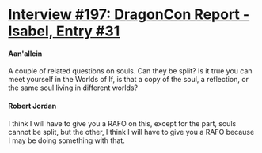 # [Interview #197: DragonCon Report - Isabel, Entry #31](https://www.theoryland.com/intvmain.php?i=197#31)

#### Aan'allein

A couple of related questions on souls. Can they be split? Is it true you can meet yourself in the Worlds of If, is that a copy of the soul, a reflection, or the same soul living in different worlds?

#### Robert Jordan

I think I will have to give you a RAFO on this, except for the part, souls cannot be split, but the other, I think I will have to give you a RAFO because I may be doing something with that.

